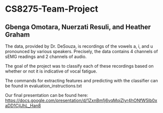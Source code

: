 # CS8275-Team-Project
## Gbenga Omotara, Nuerzati Resuli, and Heather Graham

The data, provided by Dr. DeSouza, is recordings of the vowels a, i, and u pronounced by various speakers.  Precisely, the data contains 4 channels of sEMG readings and 2 channels of audio.

The goal of the project was to classify each of these recordings based on whether or not it is indicative of vocal fatigue.

The commands for extracting features and predicting with the classifier can be found in evaluation_instructions.txt

Our final presentation can be found here:
https://docs.google.com/presentation/d/1ZxnBm1j6vqMojZlyr4hONfW5Ib0xaDD1CjlJhL_Han8
